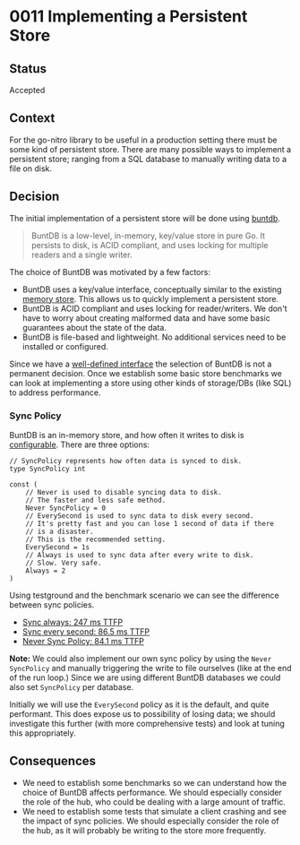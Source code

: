 # 0011 Implementing a Persistent Store

## Status

Accepted

## Context

For the go-nitro library to be useful in a production setting there must be some kind of persistent store. There are many possible ways to implement a persistent store; ranging from a SQL database to manually writing data to a file on disk.

## Decision

The initial implementation of a persistent store will be done using [buntdb](https://github.com/tidwall/buntdb).

> BuntDB is a low-level, in-memory, key/value store in pure Go. It persists to disk, is ACID compliant, and uses locking for multiple readers and a single writer.

The choice of BuntDB was motivated by a few factors:

- BuntDB uses a key/value interface, conceptually similar to the existing [memory store](../client/engine/store/memstore.go). This allows us to quickly implement a persistent store.
- BuntDB is ACID compliant and uses locking for reader/writers. We don't have to worry about creating malformed data and have some basic guarantees about the state of the data.
- BuntDB is file-based and lightweight. No additional services need to be installed or configured.

Since we have a [well-defined interface](../client/engine/store/store.go) the selection of BuntDB is not a permanent decision. Once we establish some basic store benchmarks we can look at implementing a store using other kinds of storage/DBs (like SQL) to address performance.

### Sync Policy

BuntDB is an in-memory store, and how often it writes to disk is [configurable](https://github.com/tidwall/buntdb#durability-and-fsync). There are three options:

```
// SyncPolicy represents how often data is synced to disk.
type SyncPolicy int

const (
	// Never is used to disable syncing data to disk.
	// The faster and less safe method.
	Never SyncPolicy = 0
	// EverySecond is used to sync data to disk every second.
	// It's pretty fast and you can lose 1 second of data if there
	// is a disaster.
	// This is the recommended setting.
	EverySecond = 1s
	// Always is used to sync data after every write to disk.
	// Slow. Very safe.
	Always = 2
)
```

Using testground and the benchmark scenario we can see the difference between sync policies.

- [Sync always: 247 ms TTFP](http://34.168.92.245:3000/d/5OBBeW37k/time-to-first-payment?orgId=1&from=1678478595989&to=1678478699884)
- [Sync every second: 86.5 ms TTFP](http://34.168.92.245:3000/d/5OBBeW37k/time-to-first-payment?orgId=1&from=1678478669430&to=1678478825842&var-runId=cg5op0gnr2ghv5ug1m8g&var-jobCount=3&var-testDuration=1m0s&var-hubs=1&var-payees=5&var-jitter=1&var-latency=10&var-payers=2&var-payeepayers=0&var-nitroVersion=v0.0.0-20230310171721-486f70744942&var-storeSyncFrequency=1)
- [Never Sync Policy: 84.1 ms TTFP](http://34.168.92.245:3000/d/5OBBeW37k/time-to-first-payment?orgId=1&from=1678479249909&to=1678479339937&var-runId=cg5o96gnr2ghv5ug1m60&var-jobCount=3&var-testDuration=1m0s&var-hubs=1&var-payees=5&var-jitter=1&var-latency=10&var-payers=2&var-payeepayers=0&var-nitroVersion=v0.0.0-20230310171721-486f70744942&var-storeSyncFrequency=1)

**Note:** We could also implement our own sync policy by using the `Never SyncPolicy` and manually triggering the write to file ourselves (like at the end of the run loop.) Since we are using different BuntDB databases we could also set `SyncPolicy` per database.

Initially we will use the `EverySecond` policy as it is the default, and quite performant. This does expose us to possibility of losing data; we should investigate this further (with more comprehensive tests) and look at tuning this appropriately.

## Consequences

- We need to establish some benchmarks so we can understand how the choice of BuntDB affects performance. We should especially consider the role of the hub, who could be dealing with a large amount of traffic.
- We need to establish some tests that simulate a client crashing and see the impact of sync policies. We should especially consider the role of the hub, as it will probably be writing to the store more frequently.
